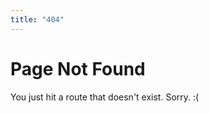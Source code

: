 ```yaml
---
title: "404"
---
```


# Page Not Found

You just hit a route that doesn't exist. Sorry. :(
<!--- <Helmet title="UnlockOpen | Page Not Found" /> --->